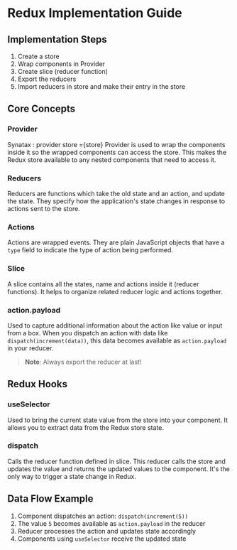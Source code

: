 # Redux Implementation Guide

## Implementation Steps

1. Create a store
2. Wrap components in Provider
3. Create slice (reducer function)
4. Export the reducers
5. Import reducers in store and make their entry in the store

## Core Concepts

### Provider

Synatax : provider store ={store}
Provider is used to wrap the components inside it so the wrapped components can access the store. This makes the Redux store available to any nested components that need to access it.

### Reducers

Reducers are functions which take the old state and an action, and update the state. They specify how the application's state changes in response to actions sent to the store.

### Actions

Actions are wrapped events. They are plain JavaScript objects that have a `type` field to indicate the type of action being performed.

### Slice

A slice contains all the states, name and actions inside it (reducer functions). It helps to organize related reducer logic and actions together.

### action.payload

Used to capture additional information about the action like value or input from a box. When you dispatch an action with data like `dispatch(increment(data))`, this data becomes available as `action.payload` in your reducer.

> **Note**: Always export the reducer at last!

## Redux Hooks

### useSelector

Used to bring the current state value from the store into your component. It allows you to extract data from the Redux store state.

### dispatch

Calls the reducer function defined in slice. This reducer calls the store and updates the value and returns the updated values to the component. It's the only way to trigger a state change in Redux.

## Data Flow Example

1. Component dispatches an action: `dispatch(increment(5))`
2. The value `5` becomes available as `action.payload` in the reducer
3. Reducer processes the action and updates state accordingly
4. Components using `useSelector` receive the updated state
